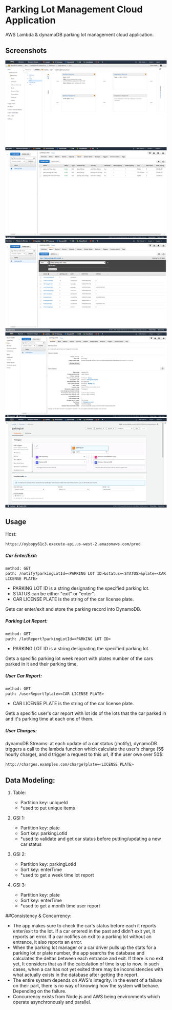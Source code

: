 # Parking Lot Management Cloud Application
AWS Lambda & dynamoDB parking lot management cloud application.

## Screenshots
![api_gateway](./Screenshots/api_gateway.png "API Gateway - Resources")
![dynamo_indexes](./Screenshots/dynamo_indexes.png "dynamoDB - Indexes")
![dynamo_items](./Screenshots/dynamo_items.png "dynamoDB - Items")
![dynamo_overview](./Screenshots/dynamo_overview.png "dynamoDB - Overview")
![api_gateway](./Screenshots/lambda_parkinglot.png "Lambda Functions - parkingLot")

## Usage
Host: 
```
https://oybopy61c3.execute-api.us-west-2.amazonaws.com/prod
```


##### Car Enter/Exit:
```
method: GET
path: /notify?parkingLotId=<PARKING LOT ID>&status=<STATUS>&plate=<CAR LICENSE PLATE>
```
- PARKING LOT ID is a string designating the specified parking lot.
- STATUS can be either "exit" or "enter".
- CAR LICENSE PLATE is the string of the car license plate.

Gets car enter/exit and store the parking record into DynamoDB.


##### Parking Lot Report:
```
method: GET
path: /lotReport?parkingLotId=<PARKING LOT ID>
```

-  PARKING LOT ID is a string designating the specified parking lot.

Gets a specific parking lot week report with plates number of the cars parked in it and their parking time.


##### User Car Report:
```
method: GET
path: /userReport?plate=<CAR LICENSE PLATE>
```
-  CAR LICENSE PLATE is the string of the car license plate.

Gets a specific user's car report with lot ids of the lots that the car parked in and it's parking time at each one of them.


##### User Charges:
dynamoDB Streams:
at each update of a car status (/notify), dynamoDB triggers a call to the lambda function which calculate the user's charge (5$ hourly charge),
 and d trigger a request to this url, if the user owe over 50$:
 ```
 http://charges.examples.com/charge?plate=<LICENSE PLATE>
 ```
 

## Data Modeling:
 
1. Table:
    - Partition key: uniqueId
    - *used to put unique items

2. GSI 1:
    - Partition key:  plate
    - Sort key:       parkingLotId
    - *used to validate and get car status before putting/updating a new car status

3. GSI 2:
    - Partition key:  parkingLotId
    - Sort key:       enterTime
    -  *used to get a week time lot report

4. GSI 3:
    - Partition key:  plate
    - Sort key:       enterTime
    - *used to get a month time user report

##Consistency & Concurrency:
 - The app makes sure to check the car's status before each it reports enter/exit to the lot. If a car entered in the past and didn't exit yet, it reports an error. If a car notifies an exit to a parking lot without an entrance, it also reports an error.
 - When the parking lot manager or a car driver pulls up the stats for a parking lot or plate number, the app searchs the database and calculates the deltas between each entrance and exit. If there is no exit yet, It considers that as if the calculation of time is up to now. In such cases, when a car has not yet exited there may be inconsistencies with what actually exists in the database after getting the report.
 - The entire system depends on AWS's integrity. In the event of a failure on their part, there is no way of knowing how the system will behave. Depending on the failure.
 - Concurrency exists from Node.js and AWS being environments which operate asynchronously and parallel.
